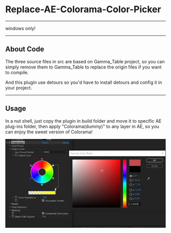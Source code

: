 # Replace-AE-Colorama-Color-Picker

---

windows only!

---

## About Code

The three source files in src are based on Gamma_Table project, so you can simply remove them to Gamma_Table to replace the origin files if you want to compile.

And this plugin use detours so you'd have to install detours and config it in your project.

---

## Usage

In a nut shell, just copy the plugin in build folder and move it to specific AE plug-ins folder, then apply "Colorama(dummy)" to any layer in AE, so you can enjoy the sweet version of Colorama!

![image](https://github.com/dolag233/Replace-AE-Colorama-Color-Picker/blob/master/preview.jpg)

